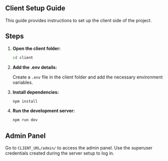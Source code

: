 ## Client Setup Guide

This guide provides instructions to set up the client side of the project.

## Steps

1. **Open the client folder:**

    ```sh
    cd client
    ```

2. **Add the .env details:**

    Create a `.env` file in the client folder and add the necessary environment variables.

3. **Install dependencies:**

    ```sh
    npm install
    ```

4. **Run the development server:**

    ```sh
    npm run dev
    ```

## Admin Panel

Go to `CLIENT_URL/admin/` to access the admin panel. Use the superuser credentials created during the server setup to log in.
